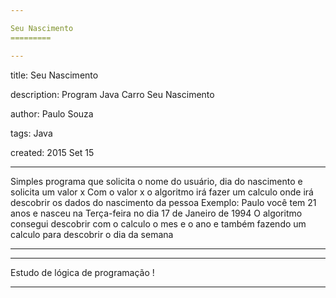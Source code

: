 ```yaml
---

Seu Nascimento
=========

---
```

title: Seu Nascimento

description: Program Java Carro Seu Nascimento

author: Paulo Souza

tags: Java

created:  2015 Set 15

---

Simples programa que solicita o nome do usuário, dia do nascimento e solicita um valor x
Com o valor x o algoritmo irá fazer um calculo onde irá descobrir os dados do nascimento da pessoa
Exemplo: Paulo você tem 21 anos e nasceu na Terça-feira no dia 17 de Janeiro de 1994
O algoritmo consegui descobrir com o calculo o mes e o ano e também fazendo um calculo para descobrir o dia da semana

---
---

Estudo de lógica de programação !

---
